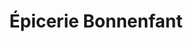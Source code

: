 ---
title: "Épicerie Bonnenfant"
url: /saint-germain-en-laye/epicerie-bonnenfant/
shop: commodité
---